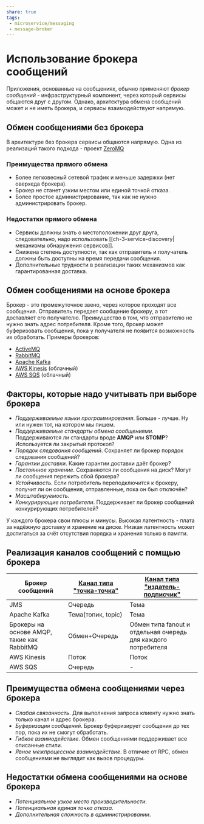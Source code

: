 ```yaml
---
share: true
tags: 
 - microservice/messaging
 - message-broker
---
```

# Использование брокера сообщений
Приложения, основанные на сообщениях, обычно применяют *брокер сообщений* - инфраструктурный компонент, через который сервисы общаются друг с другом. Однако, архитектура обмена сообщений может и не иметь брокера, и сервисы взаимодействуют напрямую.
## Обмен сообщениями без брокера
В архитектуре без брокера сервисы общаются напрямую. Одна из реализаций такого подхода - проект [ZeroMQ](https://zeromq.org/)
### Преимущества прямого обмена
+ Более легковесный сетевой трафик и меньше задержки (нет оверхеда брокера).
+ Брокер не станет узким местом или единой точкой отказа.
+ Более простое администрирование, так как не нужно администрировать брокер.
### Недостатки прямого обмена
- Сервисы должны знать о местоположении друг друга, следовательно, надо использовать [[ch-3-service-discovery|механизмы обнаружения сервисов]].
- Снижена степень доступности, так как отправитель и получатель должны быть доступны на время передачи сообщения.
- Дополнительные трудности в реализации таких механизмов как гарантированная доставка.
## Обмен сообщениями на основе брокера
Брокер - это промежуточное звено, через которое проходят все сообщения. Отправитель передает сообщение брокеру, а тот доставляет его получателю. Преимущество в том, что отправителю не нужно знать адрес потребителя. Кроме того, брокер может буферизовать сообщения, пока у получателя не появится возможность их обработать.
Примеры брокеров:
- [ActiveMQ](http://activemq.apache.org/)
- [RabbitMQ](https://www.rabbitmq.com/)
- [Apache Kafka](http://kafka.apache.org/)
- [AWS Kinesis](https://aws.amazon.com/ru/kinesis/) (облачный)
- [AWS SQS](https://aws.amazon.com/ru/sqs/) (облачный)

## Факторы, которые надо учитывать при выборе брокера
- *Поддерживаемые языки программирования*. Больше - лучше. Ну или нужен тот, на котором мы пишем.
- *Поддерживаемые стандарты обмена сообщениями*. Поддерживаются ли стандарты вроде **AMQP** или **STOMP**? Используется ли закрытый протокол?
- *Порядок следования сообщений*. Сохраняет ли брокер порядок следования сообщений?
- *Гарантии доставки*. Какие гарантии доставки даёт брокер?
- *Постоянное хранение*. Сохраняются ли сообщения на диск? Могут ли сообщения пережить сбой брокера?
- *Устойчивость*. Если потребитель переподключится к брокеру, получит ли он сообщения, отправленные, пока он был отключён?
- *Масштабируемость*.
- *Конкурирующие потребители*. Поддерживает ли брокер сообщений конкурирующих потребителей?

У каждого брокера свои плюсы и минусы. Высокая латентность - плата за надёжную доставку и хранение на диске. Низкая латентность может достигаться за счёт отсутствия порядка и хранения только в памяти.

## Реализация каналов сообщений с помщью брокера
|Брокер сообщений|[Канал типа "точка-точка"](point-to-point-channel)|[Канал типа "издатель-подписчик"](publish-subscribe-channel)|
|---|---|---|
|JMS|Очередь|Тема|
|Apache Kafka|Тема(топик, topic)|Тема|
|Брокеры на основе AMQP, такие как RabbitMQ|Обмен+Очередь|Обмен типа fanout и отдельная очередь для каждого потребителя|
|AWS Kinesis|Поток|Поток|
|AWS SQS|Очередь|-|

## Преимущества обмена сообщениями через брокера
+ *Слабая связанность*. Для выполнения запроса клиенту нужно знать только канал и адрес брокера.
+ *Буферизация сообщений*. Брокер буферизирует сообщения до тех пор, пока их не смогут обработать.
+ *Гибкое взаимодействие*. Обмен сообщениями поддерживает все описанные стили.
+ *Явное межпроцессное взаимодействие*. В отличие от RPC, обмен сообщениями не выглядит как вызов процедуры.

## Недостатки обмена сообщениями на основе брокера
- *Потенциальное узкое место производительности*.
- *Потенциальная единая точка отказа*.
- *Дополнительная сложность в администрировании*.
